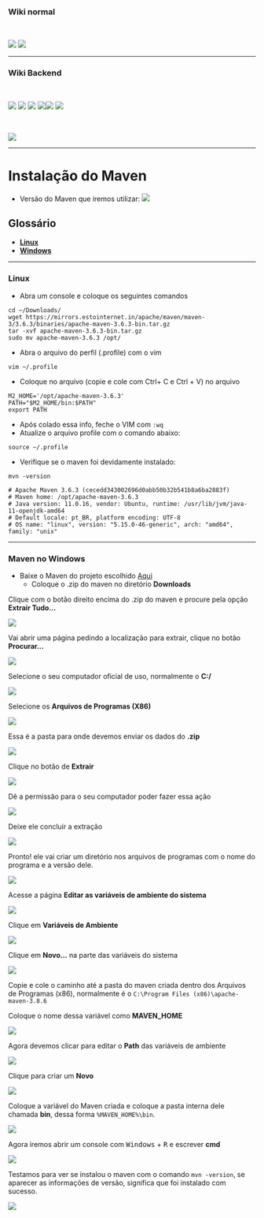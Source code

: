 ### Wiki normal

<br>

[![](https://img.shields.io/badge/P%C3%A1gina%20Inicial-323330?style=for-the-badge)](home)
[![](https://img.shields.io/badge/Instala%C3%A7%C3%A3o-323330?style=for-the-badge)](Instalação)

---

### Wiki Backend

<br>

[![](https://img.shields.io/badge/Página_inicial_backend-323330?style=for-the-badge)](backend/backend_home)
[![](https://img.shields.io/badge/Instalando_Java-323330?style=for-the-badge&logo=java&logoColor=white)](backend/java_instalacao)
[![](https://img.shields.io/badge/Instalando_maven-FF4500?style=for-the-badge)](backend/maven_instalacao)
[![](https://img.shields.io/badge/Instalando_postman-323330?style=for-the-badge)](backend/postman_instalacao)[![](https://img.shields.io/badge/Instalando_intellij-323330?style=for-the-badge)](backend/intellij_instalacao)
[![](https://img.shields.io/badge/Instalando_Datagrip-323330?style=for-the-badge)](backend/datagrip_instalacao)


<br>

[![](https://img.shields.io/badge/Utilizando_postman-323330?style=for-the-badge)]()

---

# Instalação do Maven

* Versão do Maven que iremos utilizar: ![](https://img.shields.io/badge/Maven-3.6.3-green)

## Glossário

* [**Linux**](backend/maven_instalacao#linux)
* [**Windows**](backend/maven_instalacao#windows)

---

<a name="linux"></a>

### Linux

* Abra um console e coloque os seguintes comandos

```shell
cd ~/Downloads/
wget https://mirrors.estointernet.in/apache/maven/maven-3/3.6.3/binaries/apache-maven-3.6.3-bin.tar.gz
tar -xvf apache-maven-3.6.3-bin.tar.gz
sudo mv apache-maven-3.6.3 /opt/
```

* Abra o arquivo do perfil (.profile) com o vim

```shell
vim ~/.profile
```

* Coloque no arquivo (copie e cole com Ctrl+ C e Ctrl + V) no arquivo

```shell
M2_HOME='/opt/apache-maven-3.6.3'
PATH="$M2_HOME/bin:$PATH"
export PATH
```

* Após colado essa info, feche o VIM com `:wq`
* Atualize o arquivo profile com o comando abaixo:

```shell
source ~/.profile
```

* Verifique se o maven foi devidamente instalado:

```shell
mvn -version

# Apache Maven 3.6.3 (cecedd343002696d0abb50b32b541b8a6ba2883f)
# Maven home: /opt/apache-maven-3.6.3
# Java version: 11.0.16, vendor: Ubuntu, runtime: /usr/lib/jvm/java-11-openjdk-amd64
# Default locale: pt_BR, platform encoding: UTF-8
# OS name: "linux", version: "5.15.0-46-generic", arch: "amd64", family: "unix"
```

---

<a name="windows"></a>

### Maven no Windows

* Baixe o Maven do projeto escolhido [Aqui](https://drive.google.com/file/d/1n8T50n9bRk9PEYk4jdpMbFRvyaHf5TXT/view?usp=sharing)
    * Coloque o .zip do maven no diretório **Downloads**

Clique com o botão direito encima do .zip do maven e procure pela opção **Extrair Tudo...**

<img src="resources/images/maven_windows/1.png">

Vai abrir uma página pedindo a localização para extrair, clique no botão **Procurar...**

<img src="resources/images/maven_windows/2.png">

Selecione o seu computador oficial de uso, normalmente o **C:/**

<img src="resources/images/maven_windows/3.png">

Selecione os **Arquivos de Programas (X86)**

<img src="resources/images/maven_windows/4.png">

Essa é a pasta para onde devemos enviar os dados do **.zip**

<img src="resources/images/maven_windows/5.png">

Clique no botão de **Extrair**

<img src="resources/images/maven_windows/6.png">

Dê a permissão para o seu computador poder fazer essa ação

<img src="resources/images/maven_windows/7.png">

Deixe ele concluir a extração

<img src="resources/images/maven_windows/8.png">

Pronto! ele vai criar um diretório nos arquivos de programas com o nome do programa e a versão dele.

<img src="resources/images/maven_windows/9.png">

Acesse a página **Editar as variáveis de ambiente do sistema**

<img src="resources/images/maven_windows/10.png">

Clique em **Variáveis de Ambiente**

<img src="resources/images/maven_windows/11.png">

Clique em **Novo...** na parte das variáveis do sistema

<img src="resources/images/maven_windows/12.png">

Copie e cole o caminho até a pasta do maven criada dentro dos Arquivos de Programas (x86), normalmente é o `C:\Program Files (x86)\apache-maven-3.8.6`

Coloque o nome dessa variável como **MAVEN_HOME**

<img src="resources/images/maven_windows/13.png">

Agora devemos clicar para editar o **Path** das variáveis de ambiente

<img src="resources/images/maven_windows/14.png">

Clique para criar um **Novo**

<img src="resources/images/maven_windows/15.png">

Coloque a variável do Maven criada e coloque a pasta interna dele chamada **bin**, dessa forma `%MAVEN_HOME%\bin`.

<img src="resources/images/maven_windows/16.png">

Agora iremos abrir um console com <kbd>Windows</kbd> + <kbd>R</kbd> e escrever **cmd**

<img src="resources/images/maven_windows/17.png">

Testamos para ver se instalou o maven com o comando `mvn -version`, se aparecer as informações de versão, significa que foi instalado com sucesso.

<img src="resources/images/maven_windows/18.png">
